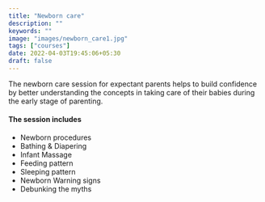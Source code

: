 ```yaml
---
title: "Newborn care"
description: ""
keywords: ""
image: "images/newborn_care1.jpg"
tags: ["courses"]
date: 2022-04-03T19:45:06+05:30
draft: false
---
```


The newborn care session for expectant parents helps to build confidence by better understanding the concepts in taking care of their babies during the early stage of parenting.

#### The session includes

- Newborn procedures
- Bathing & Diapering
- Infant Massage
- Feeding pattern
- Sleeping pattern
- Newborn Warning signs
- Debunking the myths
